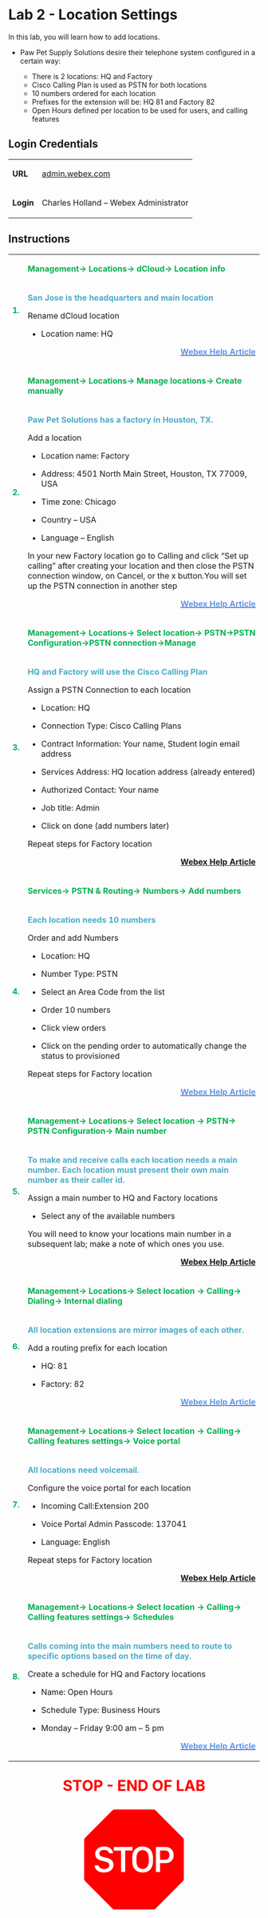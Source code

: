 <style>

  td  {
    font-style: normal;
    font-size: 16px;
    }


    #p1 {
    color: #00B050;
    font-weight: bold;
    }

  #p2 {
    color: #4BACC6;
    font-weight: bold;
    }

  #p3 {
    font-weight: bold;
    }
    
  #p4 {
    color: red;
    font-weight: bold;
    text-align: center;
    font-size: 30px;
    }

  #p5 {
    color: #6495ED;
    font-weight: bold;
    text-align: right;
    }


  .container {
  text-align: center;
  }

</style>



# Lab 2 - Location Settings

In this lab, you will learn how to add locations.

- Paw Pet Supply Solutions desire their telephone system configured in a certain way: 

    * There is 2 locations: HQ and Factory
    * Cisco Calling Plan is used as PSTN for both locations
    * 10 numbers ordered for each location
    * Prefixes for the extension will be: HQ 81 and Factory 82
    * Open Hours defined per location to be used for users, and calling features

## Login Credentials

<table>
<tr>
<td><p id="p3">URL</p></td>
<td><a href="https://admin.webex.com" target="_blank">admin.webex.com</a></td>
</tr>
<tr>
<td><p id="p3">Login</p></td>
<td>Charles Holland – Webex Administrator </td>
</tr>
</table>

## Instructions

<table>
<colgroup>
<col style="width: 4%" />
<col style="width: 95%" />
</colgroup>
<tbody>


<tr>
<td rowspan="2"><p id="p1">1.</p></td>
<td><p id="p1">Management-&gt; Locations-&gt; dCloud-&gt; Location info</p></td>
</tr>
<tr>
<td><p id="p2">San Jose is the headquarters and main location</p>
<p>Rename dCloud location</p>
<ul>
<li><p>Location name: HQ</p></li>
</ul>
<a text-align="right" href="https://help.webex.com/en-us/article/ajh6iy/Locations-in-Control-Hub#Manage-locations" target="_blank"><p id="p5">Webex Help Article</p></a>

</td>
</tr>


<tr>
<td rowspan="2"><p id="p1">2.</p></td>
<td><p id="p1">Management-&gt; Locations-&gt; Manage locations-&gt; Create
manually</p></td>
</tr>
<tr>
<td><p id="p2">Paw Pet Solutions has a factory in Houston, TX.</p>
<p>Add a location</p>
<ul>
<li><p>Location name: Factory</p></li>
<li><p>Address: 4501 North Main Street, Houston, TX 77009, USA</p></li>
<li><p>Time zone: Chicago</p></li>
<li><p>Country – USA</p></li>
<li><p>Language – English</p></li>
</ul>
<p>In your new Factory location go to Calling and click “Set up calling” after creating your location and then
close the PSTN connection window, on Cancel, or the x button.You will set up the PSTN connection in another step</p>
<a text-align="right" href="https://help.webex.com/en-us/article/ajh6iy/Locations-in-Control-Hub#Add-a-single-location" target="_blank"><p id="p5">Webex Help Article</p></a>

</td>
</tr>
<tr>
<td rowspan="2"><p id="p1">3.</p></td>
<td><p id="p1">Management-&gt; Locations-&gt; Select location-&gt; PSTN-&gt;PSTN Configuration-&gt;PSTN connection-&gt;Manage</p></td>
</tr>
<tr>
<td><p id="p2">HQ and Factory will use the Cisco Calling Plan</p>
<p>Assign a PSTN Connection to each location</p>
<ul>
<li><p>Location: HQ</p></li>
<li><p>Connection Type: Cisco Calling Plans</p></li>
<li><p>Contract Information: Your name, Student login email
address</p></li>
<li><p>Services Address: HQ location address (already entered)</p></li>
<li><p>Authorized Contact: Your name</p></li>
<li><p>Job title: Admin</p></li>
<li><p>Click on done (add numbers later)</p></li>
</ul>
<p>Repeat steps for Factory location</p>

<a text-align="right" href="https://help.webex.com/en-us/article/nousk9ab/Get-Started-with-the-Cisco-Calling-Plans#Cisco_Task_in_List_GUI.dita_36fcaf64-4bcd-4eda-a968-ad59c7887905" target="_blank"><p id="p5">Webex Help Article</p></a>

</td>

</tr>
<tr>
<td rowspan="2"><p id="p1">4.</p></td>
<td><p id="p1">Services-&gt; PSTN & Routing-&gt; Numbers-&gt; Add numbers</p></td>
</tr>
<tr>
<td><p id="p2">Each location needs 10 numbers</p>
<p>Order and add Numbers</p>
<ul>
<li><p>Location: HQ</p></li>
<li><p>Number Type: PSTN</p></li>
<li><p>Select an Area Code from the list</p></li>
<li><p>Order 10 numbers</p></li>
<li><p>Click view orders</p></li>
<li><p>Click on the pending order to automatically change the status to
provisioned</p></li>
</ul>
<p>Repeat steps for Factory location</p>
<a text-align="right" href="https://help.webex.com/en-us/article/nousk9ab/Get-Started-with-the-Cisco-Calling-Plans#task_8A6009CE34ECC3CC096B67F8335D8F5B" target="_blank"><p id="p5">Webex Help Article</p></a>
</td>
</tr>




<tr>
<td rowspan="2"><p id="p1">5.</p></td>
<td><p id="p1">Management-&gt; Locations-&gt; Select location -&gt; PSTN-&gt; PSTN Configuration-&gt; Main number</p></td>
</tr>
<tr>
<td><p id="p2">To make and receive calls each location needs a main number. Each
location must present their own main number as their caller id.</p>
<p>Assign a main number to HQ and Factory locations</p>
<ul>
<li><p>Select any of the available numbers</p></li>

</ul>
<p>You will need to know your locations main number in a subsequent lab; make a
note of which ones you use.</p>

<a text-align="right" href="https://help.webex.com/en-us/article/njvdjf2/Configure-Webex-Calling-for-your-organization#id_118602" target="_blank"><p id="p5">Webex Help Article</p></a>

</td>
</tr>



<tr>
<td rowspan="2"><p id="p1">6.</p></td>
<td><p id="p1">Management-&gt; Locations-&gt; Select location -&gt; Calling-&gt;
Dialing-&gt; Internal dialing</p></td>
</tr>
<tr>
<td><p id="p2">All location extensions are mirror images of each other.</p>
<p>Add a routing prefix for each location</p>
<ul>
<li><p>HQ: 81</p></li>
<li><p>Factory: 82</p></li>
</ul>
<a text-align="right" href="https://help.webex.com/en-us/article/pxtu15/Configure-your-Webex-Calling-dial-plan" target="_blank"><p id="p5">Webex Help Article</p></a>

</td>
</tr>
<tr>
<td rowspan="2"><p id="p1">7.</p></td>
<td><p id="p1">Management-&gt; Locations-&gt; Select location -&gt; Calling-&gt;
Calling features settings-&gt; Voice portal</p></td>
</tr>
<tr>
<td><p id="p2">All locations need voicemail.</p>
<p>Configure the voice portal for each location</p>
<ul>
<li><p>Incoming Call:Extension 200</p></li>
<li><p>Voice Portal Admin Passcode: 137041</p></li>
<li><p>Language: English</p></li>
</ul>
<p>Repeat steps for Factory location</p>

<a text-align="right" href="https://help.webex.com/en-us/article/nojp8ej/Configure-voice-portals-for-Webex-Calling-in-Control-Hub" target="_blank"><p id="p5">Webex Help Article</p></a>

</td>
</tr>
<tr>
<td rowspan="2"><p id="p1">8.</p></td>
<td><p id="p1">Management-&gt; Locations-&gt; Select location -&gt; Calling-&gt;
Calling features settings-&gt; Schedules</p></td>
</tr>
<tr>
<td><p id="p2">Calls coming into the main numbers need to route to specific
options based on the time of day.</p>
<p>Create a schedule for HQ and Factory locations</p>
<ul>
<li><p>Name: Open Hours</p></li>
<li><p>Schedule Type: Business Hours</p></li>
<li><p>Monday – Friday 9:00 am – 5 pm</p></li>
</ul>
<a text-align="right" href="https://help.webex.com/en-us/article/bx6j0h/Create-schedules-in-Control-Hub" target="_blank"><p id="p5">Webex Help Article</p></a>
</td>
</tr>
</tbody>
</table>


<p id="p4">STOP - END OF LAB</p>

<div class="container">
<svg xmlns="http://www.w3.org/2000/svg" width="200" height="200" fill="red" class="bi bi-sign-stop-fill" viewBox="0 0 16 16">
  <path d="M10.371 8.277v-.553c0-.827-.422-1.234-.987-1.234-.572 0-.99.407-.99 1.234v.553c0 .83.418 1.237.99 1.237.565 0 .987-.408.987-1.237m2.586-.24c.463 0 .735-.272.735-.744s-.272-.741-.735-.741h-.774v1.485z"/>
  <path d="M4.893 0a.5.5 0 0 0-.353.146L.146 4.54A.5.5 0 0 0 0 4.893v6.214a.5.5 0 0 0 .146.353l4.394 4.394a.5.5 0 0 0 .353.146h6.214a.5.5 0 0 0 .353-.146l4.394-4.394a.5.5 0 0 0 .146-.353V4.893a.5.5 0 0 0-.146-.353L11.46.146A.5.5 0 0 0 11.107 0zM3.16 10.08c-.931 0-1.447-.493-1.494-1.132h.653c.065.346.396.583.891.583.524 0 .83-.246.83-.62 0-.303-.203-.467-.637-.572l-.656-.164c-.61-.147-.978-.51-.978-1.078 0-.706.597-1.184 1.444-1.184.853 0 1.386.475 1.436 1.087h-.645c-.064-.32-.352-.542-.797-.542-.472 0-.77.246-.77.6 0 .261.196.437.553.522l.654.161c.673.164 1.06.487 1.06 1.11 0 .736-.574 1.228-1.544 1.228Zm3.427-3.51V10h-.665V6.57H4.753V6h3.006v.568H6.587Zm4.458 1.16v.544c0 1.131-.636 1.805-1.661 1.805-1.026 0-1.664-.674-1.664-1.805V7.73c0-1.136.638-1.807 1.664-1.807s1.66.674 1.66 1.807ZM11.52 6h1.535c.82 0 1.316.55 1.316 1.292 0 .747-.501 1.289-1.321 1.289h-.865V10h-.665V6.001Z"/>
</svg>
</div>